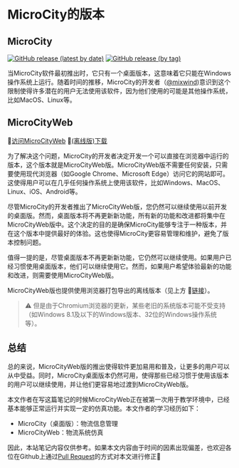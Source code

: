 # MicroCity的版本
## MicroCity
[![GitHub release (latest by date)](https://img.shields.io/github/v/release/microcity/microcity.github.io)](https://gitee.com/microcityweb/microcityweb/releases/latest) [![GitHub release (by tag)](https://img.shields.io/github/downloads/microcity/microcity.github.io/latest/total)](https://github.com/microcity/microcity.github.io/releases/latest)

当MicroCity软件最初推出时，它只有一个桌面版本，这意味着它只能在Windows操作系统上运行。随着时间的推移，MicroCity的开发者（[@mixwind](https://github.com/sunzhuo))意识到这个限制使得许多潜在的用户无法使用该软件，因为他们使用的可能是其他操作系统，比如MacOS、Linux等。

## MicroCityWeb
🎯[访问MicroCityWeb](https://microcityweb.gitee.io) 📍[(离线版)下载](https://gitee.com/microcityweb/microcityweb/releases/latest)

为了解决这个问题，MicroCity的开发者决定开发一个可以直接在浏览器中运行的版本，这个版本就是MicroCityWeb版。MicroCityWeb版不需要任何安装，只需要使用现代浏览器（如Google Chrome、Microsoft Edge）访问它的网站即可。这使得用户可以在几乎任何操作系统上使用该软件，比如Windows、MacOS、Linux、iOS、Android等。

尽管MicroCity的开发者推出了MicroCityWeb版，您仍然可以继续使用以前开发的桌面版。然而，桌面版本将不再更新新功能，所有新的功能和改进都将集中在MicroCityWeb版中。这个决定的目的是确保MicroCity能够专注于一种版本，并在这个版本中提供最好的体验。这也使得MicroCity更容易管理和维护，避免了版本控制问题。

值得一提的是，尽管桌面版本不再更新新功能，它仍然可以继续使用。如果用户已经习惯使用桌面版本，他们可以继续使用它。然而，如果用户希望体验最新的功能和改进，则需要使用MicroCityWeb版。

MicroCityWeb版也提供使用浏览器打包导出的离线版本（见上方 🔗[链接](#microcityweb)）。
> ⚠ 但是由于Chromium浏览器的更新，某些老旧的系统版本可能不受支持（如Windows 8.1及以下的Windows版本、32位的Windows操作系统等）。

## 总结
总的来说，MicroCityWeb版的推出使得软件更加易用和普及，让更多的用户可以从中受益。同时，MicroCity桌面版本仍然可用，使得那些已经习惯于使用该版本的用户可以继续使用，并让他们更容易地过渡到MicroCityWeb版。

本文作者在写这篇笔记的时候MicroCityWeb正在被第一次用于教学环境中，已经基本能够正常运行并实现一定的仿真功能。本文作者的学习经历如下：
* MicroCity（桌面版）：物流信息管理
* MicroCityWeb：物流系统仿真

因此，本站笔记内容仅供参考。如果本文内容由于时间的因素出现偏差，也欢迎各位在Github上通过[Pull Request](https://github.com/huuhghhgyg/MicroCityNotes/pulls)的方式对本文进行修正🥳